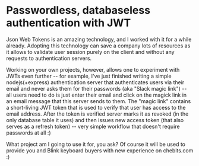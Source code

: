 # Passwordless, databaseless authentication with JWT

Json Web Tokens is an amazing technology, and I worked with it for a while already. Adopting this technology can save a company lots of resources as it allows to validate user session purely on the client and without any requests to authentication servers.

Working on your own projects, however, allows one to experiment with JWTs even further -- for example, I've just finished writing a simple nodejs(+express) authentication server that authenticates users via their email and never asks them for their passwords (aka "Slack magic link") -- all users need to do is just enter their email and click on the magick link in an email message that this server sends to them. The "magic link" contains a short-living JWT token that is used to verify that user has access to the email address. After the token is verified server marks it as revoked (in the only database table it uses) and then issues new access token (that also serves as a refresh token) -- very simple workflow that doesn't require passwords at all :)

What project am I going to use it for, you ask? Of course it will be used to provide you and Blink keyboard buyers with new experience on chebits.com :)
